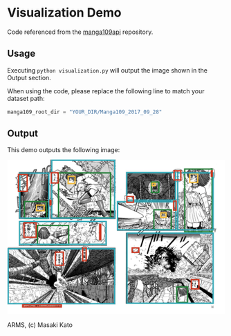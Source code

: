# Visualization Demo

Code referenced from the [manga109api](https://github.com/manga109/manga109api) repository.

## Usage
Executing `python visualization.py` will output the image shown in the Output section.

When using the code, please replace the following line to match your dataset path:

```python
manga109_root_dir = "YOUR_DIR/Manga109_2017_09_28"
```

## Output
This demo outputs the following image:

![](./out.jpg)

ARMS, (c) Masaki Kato
